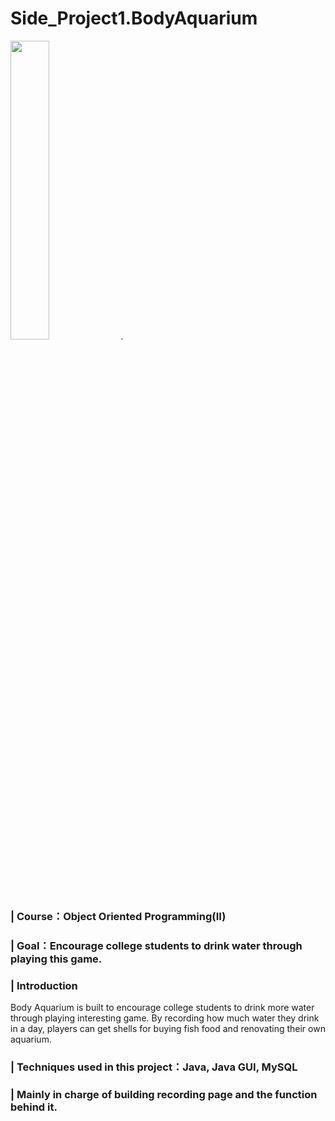 # Side_Project1.BodyAquarium
<img src="https://user-images.githubusercontent.com/58580554/159953441-60c1be71-8d90-4215-a847-3db91216a0bb.png" width = 35%>. 
### | Course：Object Oriented Programming(II)
### | Goal：Encourage college students to drink water through playing this game.
### | Introduction
Body Aquarium is built to encourage college students to drink more water through playing interesting game. By recording how much water they drink in a day, players can get shells for buying fish food and renovating their own aquarium.
### | Techniques used in this project：Java, Java GUI, MySQL
### | Mainly in charge of building recording page and the function behind it.
